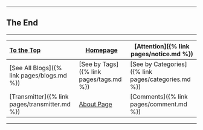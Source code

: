 

------

## The End

------

| [To the Top](#jump)                            | [Homepage](https://fentaniao.github.io/)             | [Attention]({% link pages/notice.md %})             |
| :--------------------------------------------- | ---------------------------------------------------- | --------------------------------------------------- |
| [See All Blogs]({% link pages/blogs.md %})     | [See by Tags]({% link pages/tags.md %})              | [See by Categories]({% link pages/categories.md %}) |
| [Transmitter]({% link pages/transmitter.md %}) | [About Page](https://fentaniao.github.io/about.html) | [Comments]({% link pages/comment.md %})             |

------

